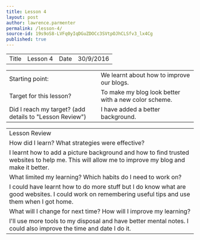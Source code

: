 ```yaml
---
title: Lesson 4
layout: post
author: lawrence.parmenter
permalink: /lesson-4/
source-id: 19s9oS8-LVFq0yIqDGuZDOCc3SVtpOJhCLSfv3_lx4Cg
published: true
---
```

<table>
  <tr>
    <td>Title</td>
    <td>Lesson 4</td>
    <td>Date</td>
    <td>30/9/2016</td>
  </tr>
</table>


<table>
  <tr>
    <td>Starting point:</td>
    <td>We learnt about how to improve our blogs.</td>
  </tr>
  <tr>
    <td>Target for this lesson?</td>
    <td>To make my blog look better with a new color scheme.  </td>
  </tr>
  <tr>
    <td>Did I reach my target? 
(add details to "Lesson Review")</td>
    <td>I have added a better background.</td>
  </tr>
</table>


<table>
  <tr>
    <td>Lesson Review</td>
  </tr>
  <tr>
    <td>How did I learn? What strategies were effective? </td>
  </tr>
  <tr>
    <td>I learnt how to add a picture background and how to find trusted websites to help me. This will allow me to improve my blog and make it better.</td>
  </tr>
  <tr>
    <td>What limited my learning? Which habits do I need to work on? </td>
  </tr>
  <tr>
    <td>I could have learnt how to do more stuff but I do know what are good websites. I could work on remembering useful tips and use them when I got home.</td>
  </tr>
  <tr>
    <td>What will I change for next time? How will I improve my learning?</td>
  </tr>
  <tr>
    <td>I'll use more tools to my disposal and have better mental notes. I could also improve the time and date I do it.</td>
  </tr>
</table>


